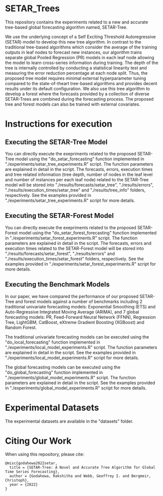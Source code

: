 # SETAR_Trees

This repository contains the experiments related to a new and accurate tree-based global forecasting algorithm named, SETAR-Tree. 

We use the underlying concept of a Self Exciting Threshold Autoregressive (SETAR) model to develop this new tree algorithm. In contrast to the traditional tree-based algorithms which consider the average of the training outputs in
leaf nodes to forecast new instances, our algorithm trains separate global Pooled Regression (PR) models in each leaf node allowing the model to learn cross-series information during
training. The depth of the tree is internally controlled by conducting a statistical linearity test and measuring the error reduction percentage at each node split. Thus, the proposed
tree model requires minimal external hyperparameter tuning compared to the state-of-theart tree-based algorithms and provides decent results under its default configuration. We
also use this tree algorithm to develop a forest where the forecasts provided by a collection of diverse SETAR-Trees are combined during the forecasting process. The proposed tree and
forest models can also be trained with external covariates.

# Instructions for execution

## Executing the SETAR-Tree Model
You can directly execute the exepriments related to the proposed SETAR-Tree model using the "do_setar_forecasting" function implemented in "./experiments/setar_tree_experiments.R" script.
The function parameters are explained in detail in the script. 
The forecasts, errors, execution times and tree related information (tree depth, number of nodes in the leaf level and number of instances per each leaf node) related to the SETAR-Tree model will be stored into "./results/forecasts/setar_tree", "./results/errors", "./results/execution_times/setar_tree" and "./results/tree_info" folders, respectively.
See the examples provided in "./experiments/setar_tree_experiments.R" script for more details.

## Executing the SETAR-Forest Model
You can directly execute the exepriments related to the proposed SETAR-Forest model using the "do_setar_forest_forecasting" function implemented in "./experiments/setar_forest_experiments.R" script.
The function parameters are explained in detail in the script. 
The forecasts, errors and execution times related to the SETAR-Forest model will be stored into "./results/forecasts/setar_forest", "./results/errors" and "./results/execution_times/setar_forest" folders, respectively.
See the examples provided in "./experiments/setar_forest_experiments.R" script for more details.

## Executing the Benchmark Models
In our paper, we have compared the performance of our proposed SETAR-Tree and forest models against a number of benchmarks including 2 traditional univariate forecasting models:
Exponential Smoothing (ETS) and Auto-Regressive Integrated Moving Average (ARIMA), and 7 global forecasting models: PR, Feed-Forward Neural Network (FFNN),
Regression Tree, LightGBM, CatBoost, eXtreme Gradient Boosting (XGBoost) and Random Forest.

The traditional univariate forecasting models can be executed using the "do_local_forecasting" function implemented in "./experiments/local_model_experiments.R" script.
The function parameters are explained in detail in the script. 
See the examples provided in "./experiments/local_model_experiments.R" script for more details.

The global forecasting models can be executed using the "do_global_forecasting" function implemented in "./experiments/global_model_experiments.R" script.
The function parameters are explained in detail in the script. 
See the examples provided in "./experiments/global_model_experiments.R" script for more details.

# Experimental Datasets
The experimental datasets are available in the "datasets" folder.


# Citing Our Work
When using this repository, please cite:

```{r} 
@misc{godahewa2022setar,
  title = {SETAR-Tree: A Novel and Accurate Tree Algorithm for Global Time Series Forecasting},
  author = {Godahewa, Rakshitha and Webb, Geoffrey I. and Bergmeir, Christoph},
  year = {2022}
}
```
